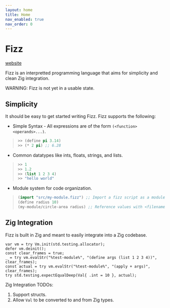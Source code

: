 ```yaml
---
layout: home
title: Home
nav_enabled: true
nav_order: 0
---
```


# Fizz

[website](https://wmedrano.github.io/fizz)

Fizz is an interpretted programming language that aims for simplicity and clean
Zig integration.

WARNING: Fizz is not yet in a usable state.

## Simplicity

It should be easy to get started writing Fizz. Fizz supports the following:

- Simple Syntax - All expressions are of the form `(<function> <operands>...)`.
 > ```lisp
 > >> (define pi 3.14)
 > >> (* 2 pi) ;; 6.28
 > ```
- Common datatypes like ints, floats, strings, and lists.
 > ```lisp
 > >> 1
 > >> 1.2
 > >> (list 1 2 3 4)
 > >> "hello world"
 > ```
- Module system for code organization.
 > ```lisp
 > (import "src/my-module.fizz") ;; Import a fizz script as a module.
 > (define radius 10)
 > (my-module/circle-area radius) ;; Reference values with <filename>/<identifier>.
 > ```

## Zig Integration

Fizz is built in Zig and meant to easily integrate into a Zig codebase.

```zig
var vm = try Vm.init(std.testing.allocator);
defer vm.deinit();
const clear_frames = true;
_ = try vm.evalStr("%test-module%", "(define args (list 1 2 3 4))", clear_frames);
const actual = try vm.evalStr("%test-module%", "(apply + args)", clear_frames);
try std.testing.expectEqualDeep(Val{ .int = 10 }, actual);
```

Zig Integration TODOs:
  1. Support structs.
  2. Allow `Val` to be converted to and from Zig types.
